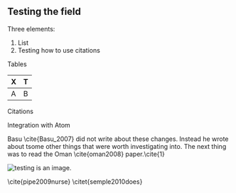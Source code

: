 ## Testing the field

Three elements:

1. List
2. Testing how to use citations

Tables

| X | T |
|---|---|
|A  | B |

Citations

Integration with Atom

Basu \cite{Basu_2007} did not write about these changes. Instead he wrote about tsome other things that were worth investigating into. The next thing was to read the Oman \cite{oman2008} paper.\cite{1}

![testing](http://servicevirtualization.com/wp-content/uploads/2015/09/testing_graphic.jpg) is an image.

\cite{pipe2009nurse}
\citet{semple2010does}


